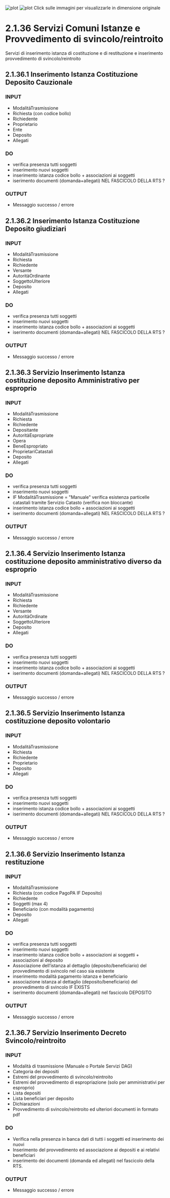 ![plot](./z-uml/class-diagram.png)
![plot](./z-uml/entities-diagram.png)
Click sulle immagini per visualizzarle in dimensione originale

# 2.1.36	Servizi Comuni Istanze e Provvedimento di svincolo/reintroito

Servizi di inserimento istanza di costituzione e di restituzione e inserimento provvedimento di svincolo/reintroito

## 2.1.36.1 Inserimento Istanza Costituzione Deposito Cauzionale

### INPUT
* ModalitàTrasmissione
* Richiesta (con codice bollo)
* Richiedente
* Proprietario
* Ente
* Deposito
* Allegati
   
### DO	
* verifica presenza tutti soggetti
* inserimento nuovi soggetti
* inserimento istanza codice bollo + associazioni ai soggetti
* iserimento documenti (domanda+allegati) NEL FASCICOLO DELLA RTS ?

### OUTPUT
* Messaggio successo / errore

## 2.1.36.2 Inserimento Istanza Costituzione Deposito giudiziari 
   
### INPUT
* ModalitàTrasmissione
* Richiesta
* Richiedente
* Versante
* AutoritàOrdinante
* SoggettoUlteriore
* Deposito
* Allegati
   
### DO	
* verifica presenza tutti soggetti
* inserimento nuovi soggetti
* inserimento istanza codice bollo + associazioni ai soggetti
* iserimento documenti (domanda+allegati) NEL FASCICOLO DELLA RTS ?

### OUTPUT
* Messaggio successo / errore

## 2.1.36.3	Servizio Inserimento Istanza costituzione deposito Amministrativo per esproprio
   
### INPUT
* ModalitàTrasmissione
* Richiesta
* Richiedente
* Depositante
* AutoritàEspropriate
* Opera
* BeneEspropriato
* ProprietariCatastali
* Deposito
* Allegati
   
### DO	
* verifica presenza tutti soggetti
* inserimento nuovi soggetti
* IF ModalitàTrasmissione = "Manuale"
			verifica esistenza particelle catastali tramite Servizio Catasto (verifica non bloccante)
* inserimento istanza codice bollo + associazioni ai soggetti
* iserimento documenti (domanda+allegati) NEL FASCICOLO DELLA RTS ?

### OUTPUT
* Messaggio successo / errore

## 2.1.36.4	Servizio Inserimento Istanza costituzione deposito amministrativo diverso da esproprio
   
### INPUT
* ModalitàTrasmissione
* Richiesta
* Richiedente
* Versante
* AutoritàOrdinate
* SoggettoUlteriore
* Deposito
* Allegati
   
### DO
* verifica presenza tutti soggetti
* inserimento nuovi soggetti
* inserimento istanza codice bollo + associazioni ai soggetti
* iserimento documenti (domanda+allegati) NEL FASCICOLO DELLA RTS ?

### OUTPUT
* Messaggio successo / errore

## 2.1.36.5	Servizio Inserimento Istanza costituzione deposito volontario
   
### INPUT
* ModalitàTrasmissione
* Richiesta
* Richiedente
* Proprietario
* Deposito
* Allegati
 
### DO
* verifica presenza tutti soggetti
* inserimento nuovi soggetti
* inserimento istanza codice bollo + associazioni ai soggetti
* iserimento documenti (domanda+allegati) NEL FASCICOLO DELLA RTS ?

### OUTPUT
* Messaggio successo / errore

## 2.1.36.6	Servizio Inserimento Istanza restituzione

### INPUT
* ModalitàTrasmissione
* Richiesta (con codice PagoPA IF Deposito)
* Richiedente
* Soggetti (max 4)
* Beneficiario (con modalità pagamento)
* Deposito
* Allegati
   
### DO
* verifica presenza tutti soggetti
* inserimento nuovi soggetti
* inserimento istanza codice bollo + associazioni ai soggetti + associazioni al deposito
* Associazione dell’istanza al dettaglio (deposito/beneficiario) del provvedimento di svincolo nel caso sia esistente
* inserimento modalità pagamento istanza e beneficiario
* associazione istanza al dettaglio (deposito/beneficiario) del provvedimento di svincolo IF EXISTS
* iserimento documenti (domanda+allegati) nel fascicolo DEPOSITO

### OUTPUT
* Messaggio successo / errore

## 2.1.36.7	Servizio Inserimento Decreto Svincolo/reintroito
   
### INPUT
* Modalità di trasmissione (Manuale o Portale Servizi DAG)
* Categoria dei depositi
* Estremi del provvedimento di svincolo/reintroito 
* Estremi del provvedimento di espropriazione (solo per amministrativi per esproprio)
* Lista depositi
* Lista beneficiari per deposito
* Dichiarazioni
* Provvedimento di svincolo/reintroito ed ulteriori documenti in formato pdf    

### DO
* Verifica nella presenza in banca dati di tutti i soggetti ed inserimento dei nuovi 
* Inserimento del provvedimento ed associazione ai depositi e ai relativi beneficiari
* inserimento dei documenti (domanda ed allegati) nel fascicolo della RTS.

### OUTPUT
* Messaggio successo / errore
